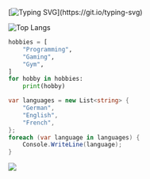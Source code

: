 [![Typing SVG](https://readme-typing-svg.herokuapp.com?font=Fira+Code&pause=1000&color=FF0000&background=FF000000&width=435&lines=B+Wizard+is+programming+.+.+.)](https://git.io/typing-svg)

![Top Langs](https://github-readme-stats.vercel.app/api/top-langs/?username=BWizard06)

```python
hobbies = [
    "Programming",
    "Gaming",
    "Gym",
]
for hobby in hobbies:
    print(hobby)
```

```csharp	
var languages = new List<string> {
    "German",
    "English",
    "French",
};
foreach (var language in languages) {
    Console.WriteLine(language);
}
```


![](https://komarev.com/ghpvc/?username=BWizard06&color=ed0e00&style=for-the-badge)